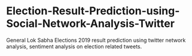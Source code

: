 # Election-Result-Prediction-using-Social-Network-Analysis-Twitter
General Lok Sabha Elections 2019 result prediction using twitter network analysis, sentiment analysis on election related tweets.
